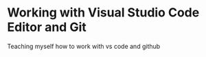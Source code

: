 # Working with Visual Studio Code Editor and Git

Teaching myself how to work with vs code and github